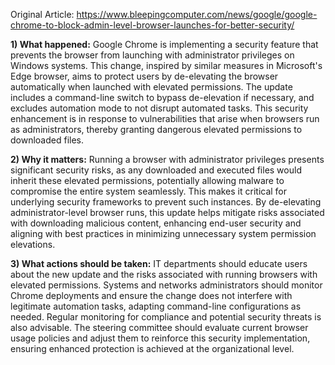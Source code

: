 Original Article: https://www.bleepingcomputer.com/news/google/google-chrome-to-block-admin-level-browser-launches-for-better-security/

**1) What happened:** Google Chrome is implementing a security feature that prevents the browser from launching with administrator privileges on Windows systems. This change, inspired by similar measures in Microsoft's Edge browser, aims to protect users by de-elevating the browser automatically when launched with elevated permissions. The update includes a command-line switch to bypass de-elevation if necessary, and excludes automation mode to not disrupt automated tasks. This security enhancement is in response to vulnerabilities that arise when browsers run as administrators, thereby granting dangerous elevated permissions to downloaded files.

**2) Why it matters:** Running a browser with administrator privileges presents significant security risks, as any downloaded and executed files would inherit these elevated permissions, potentially allowing malware to compromise the entire system seamlessly. This makes it critical for underlying security frameworks to prevent such instances. By de-elevating administrator-level browser runs, this update helps mitigate risks associated with downloading malicious content, enhancing end-user security and aligning with best practices in minimizing unnecessary system permission elevations.

**3) What actions should be taken:** IT departments should educate users about the new update and the risks associated with running browsers with elevated permissions. Systems and networks administrators should monitor Chrome deployments and ensure the change does not interfere with legitimate automation tasks, adapting command-line configurations as needed. Regular monitoring for compliance and potential security threats is also advisable. The steering committee should evaluate current browser usage policies and adjust them to reinforce this security implementation, ensuring enhanced protection is achieved at the organizational level.